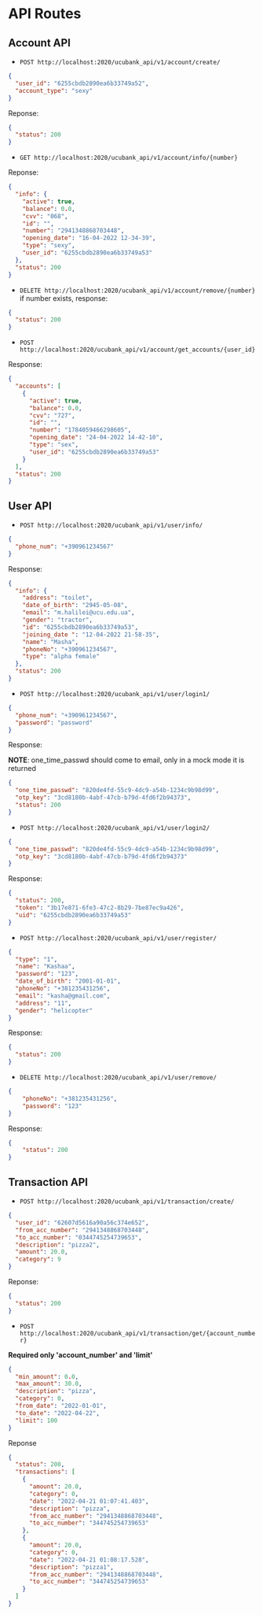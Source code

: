 # API Routes

## Account API

- `POST http://localhost:2020/ucubank_api/v1/account/create/`

```json
{
  "user_id": "6255cbdb2890ea6b33749a52",
  "account_type": "sexy"
}
```

Reponse:

```json
{
  "status": 200
}
```

- `GET http://localhost:2020/ucubank_api/v1/account/info/{number}`

Reponse:

```json
{
  "info": {
    "active": true,
    "balance": 0.0,
    "cvv": "068",
    "id": "",
    "number": "2941348868703448",
    "opening_date": "16-04-2022 12-34-39",
    "type": "sexy",
    "user_id": "6255cbdb2890ea6b33749a53"
  },
  "status": 200
}
```


- `DELETE http://localhost:2020/ucubank_api/v1/account/remove/{number}`
  if number exists, response:

```json
{
  "status": 200
}
```

- `POST http://localhost:2020/ucubank_api/v1/account/get_accounts/{user_id}`

Response: 

```json
{
  "accounts": [
    {
      "active": true,
      "balance": 0.0,
      "cvv": "727",
      "id": "",
      "number": "1784059466298605",
      "opening_date": "24-04-2022 14-42-10",
      "type": "sex",
      "user_id": "6255cbdb2890ea6b33749a53"
    }
  ],
  "status": 200
}
```
## User API

- `POST http://localhost:2020/ucubank_api/v1/user/info/`

```json
{
  "phone_num": "+390961234567"
}
```

Response:

```json
{
  "info": {
    "address": "toilet",
    "date_of_birth": "2945-05-08",
    "email": "m.halilei@ucu.edu.ua",
    "gender": "tractor",
    "id": "6255cbdb2890ea6b33749a53",
    "joining_date ": "12-04-2022 21-58-35",
    "name": "Masha",
    "phoneNo": "+390961234567",
    "type": "alpha female"
  },
  "status": 200
}
```
- `POST http://localhost:2020/ucubank_api/v1/user/login1/`

```json
{
  "phone_num": "+390961234567",
  "password": "password"
}
```

Response:

**NOTE**: one_time_passwd should come to email, only in a mock mode it is returned
```json
{
  "one_time_passwd": "820de4fd-55c9-4dc9-a54b-1234c9b98d99",
  "otp_key": "3cd8180b-4abf-47cb-b79d-4fd6f2b94373",
  "status": 200
}
```

- `POST http://localhost:2020/ucubank_api/v1/user/login2/`

```json
{
  "one_time_passwd": "820de4fd-55c9-4dc9-a54b-1234c9b98d99",
  "otp_key": "3cd8180b-4abf-47cb-b79d-4fd6f2b94373"
}
```

Response:

```json
{
  "status": 200,
  "token": "3b17e871-6fe3-47c2-8b29-7be87ec9a426",
  "uid": "6255cbdb2890ea6b33749a53"
}
```

- `POST http://localhost:2020/ucubank_api/v1/user/register/`

```json
{
  "type": "1",
  "name": "Kashaa",
  "password": "123",
  "date_of_birth": "2001-01-01",
  "phoneNo": "+381235431256",
  "email": "kasha@gmail.com",
  "address": "11",
  "gender": "helicopter"
}
```

Response:

```json
{
  "status": 200
}
```

- `DELETE http://localhost:2020/ucubank_api/v1/user/remove/`
```json
{
    "phoneNo": "+381235431256",
    "password": "123"
}
```

Response: 

```json
{
    "status": 200
}
```

## Transaction API

- `POST http://localhost:2020/ucubank_api/v1/transaction/create/`

```json
{
  "user_id": "62607d5616a90a56c374e652",
  "from_acc_number": "2941348868703448",
  "to_acc_number": "0344745254739653",
  "description": "pizza2",
  "amount": 20.0,
  "category": 9
}
```

Reponse:

```json
{
  "status": 200
}
```

- `POST http://localhost:2020/ucubank_api/v1/transaction/get/{account_number}`
  
**Required only 'account_number' and 'limit'**

```json
{
  "min_amount": 0.0,
  "max_amount": 30.0,
  "description": "pizza",
  "category": 0,
  "from_date": "2022-01-01",
  "to_date": "2022-04-22",
  "limit": 100
}
```

Reponse

```json
{
  "status": 200,
  "transactions": [
    {
      "amount": 20.0,
      "category": 0,
      "date": "2022-04-21 01:07:41.403",
      "description": "pizza",
      "from_acc_number": "2941348868703448",
      "to_acc_number": "344745254739653"
    },
    {
      "amount": 20.0,
      "category": 0,
      "date": "2022-04-21 01:08:17.528",
      "description": "pizza1",
      "from_acc_number": "2941348868703448",
      "to_acc_number": "344745254739653"
    }
  ]
}
```